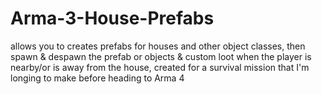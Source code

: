 # Arma-3-House-Prefabs
allows you to creates prefabs for houses and other object classes, then spawn &amp; despawn the prefab or objects &amp; custom loot when the player is nearby/or is away from the house, created for a survival mission that I'm longing to make before heading to Arma 4
